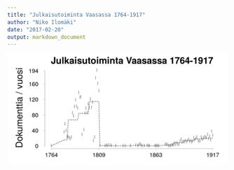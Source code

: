 ```yaml
---
title: "Julkaisutoiminta Vaasassa 1764-1917"
author: "Niko Ilomäki"
date: "2017-02-20"
output: markdown_document
---
```






![plot of chunk Vaasa](figure/Vaasa-1.png)



